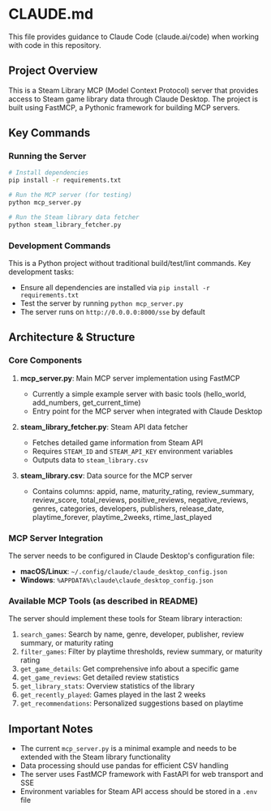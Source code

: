 # CLAUDE.md

This file provides guidance to Claude Code (claude.ai/code) when working with code in this repository.

## Project Overview

This is a Steam Library MCP (Model Context Protocol) server that provides access to Steam game library data through Claude Desktop. The project is built using FastMCP, a Pythonic framework for building MCP servers.

## Key Commands

### Running the Server
```bash
# Install dependencies
pip install -r requirements.txt

# Run the MCP server (for testing)
python mcp_server.py

# Run the Steam library data fetcher
python steam_library_fetcher.py
```

### Development Commands
This is a Python project without traditional build/test/lint commands. Key development tasks:
- Ensure all dependencies are installed via `pip install -r requirements.txt`
- Test the server by running `python mcp_server.py`
- The server runs on `http://0.0.0.0:8000/sse` by default

## Architecture & Structure

### Core Components

1. **mcp_server.py**: Main MCP server implementation using FastMCP
   - Currently a simple example server with basic tools (hello_world, add_numbers, get_current_time)
   - Entry point for the MCP server when integrated with Claude Desktop

2. **steam_library_fetcher.py**: Steam API data fetcher
   - Fetches detailed game information from Steam API
   - Requires `STEAM_ID` and `STEAM_API_KEY` environment variables
   - Outputs data to `steam_library.csv`

3. **steam_library.csv**: Data source for the MCP server
   - Contains columns: appid, name, maturity_rating, review_summary, review_score, total_reviews, positive_reviews, negative_reviews, genres, categories, developers, publishers, release_date, playtime_forever, playtime_2weeks, rtime_last_played

### MCP Server Integration

The server needs to be configured in Claude Desktop's configuration file:
- **macOS/Linux**: `~/.config/claude/claude_desktop_config.json`
- **Windows**: `%APPDATA%\claude\claude_desktop_config.json`

### Available MCP Tools (as described in README)

The server should implement these tools for Steam library interaction:
1. `search_games`: Search by name, genre, developer, publisher, review summary, or maturity rating
2. `filter_games`: Filter by playtime thresholds, review summary, or maturity rating
3. `get_game_details`: Get comprehensive info about a specific game
4. `get_game_reviews`: Get detailed review statistics
5. `get_library_stats`: Overview statistics of the library
6. `get_recently_played`: Games played in the last 2 weeks
7. `get_recommendations`: Personalized suggestions based on playtime

## Important Notes

- The current `mcp_server.py` is a minimal example and needs to be extended with the Steam library functionality
- Data processing should use pandas for efficient CSV handling
- The server uses FastMCP framework with FastAPI for web transport and SSE
- Environment variables for Steam API access should be stored in a `.env` file